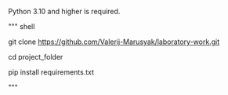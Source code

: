 Python 3.10 and higher is required.

""" shell

git clone https://github.com/Valerij-Marusyak/laboratory-work.git

cd project_folder

pip install requirements.txt

"""
